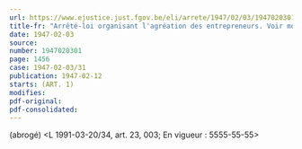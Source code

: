 ```yaml
---
url: https://www.ejustice.just.fgov.be/eli/arrete/1947/02/03/1947020301/justel
title-fr: "Arrêté-loi organisant l'agréation des entrepreneurs. Voir modification(s)"
date: 1947-02-03
source:
number: 1947020301
page: 1456
case: 1947-02-03/31
publication: 1947-02-12
starts: (ART. 1)
modifies:
pdf-original:
pdf-consolidated:
---
```


(abrogé) <L 1991-03-20/34, art. 23, 003;  En vigueur :  5555-55-55>
